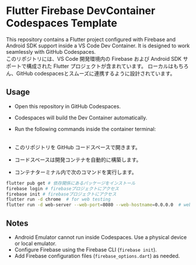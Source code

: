 
# Flutter Firebase DevContainer Codespaces Template

This repository contains a Flutter project configured with Firebase and Android SDK support inside a VS Code Dev Container.
It is designed to work seamlessly with GitHub Codespaces.<br>
このリポジトリには、VS Code 開発環境内の Firebase および Android SDK サポートで構成された Flutter プロジェクトが含まれています。 ローカルはもちろん、GitHub codespacesとスムーズに連携するように設計されています。

## Usage

- Open this repository in GitHub Codespaces.
- Codespaces will build the Dev Container automatically.
- Run the following commands inside the container terminal:<br><br>

- このリポジトリを GitHub コードスペースで開きます。
- コードスペースは開発コンテナを自動的に構築します。
- コンテナターミナル内で次のコマンドを実行します。

```bash
flutter pub get # 依存関係にあるパッケージをインストール
firebase login # firebaseプロジェクトにアクセス
firebase init # firebaseプロジェクトにアクセス
flutter run -d chrome  # for web testing
flutter run -d web-server --web-port=8080 --web-hostname=0.0.0.0  # webサーバー実行（8080ポート）flutter build apk      # to build Android APK
```

## Notes

- Android Emulator cannot run inside Codespaces. Use a physical device or local emulator.
- Configure Firebase using the Firebase CLI (`firebase init`).
- Add Firebase configuration files (`firebase_options.dart`) as needed.
